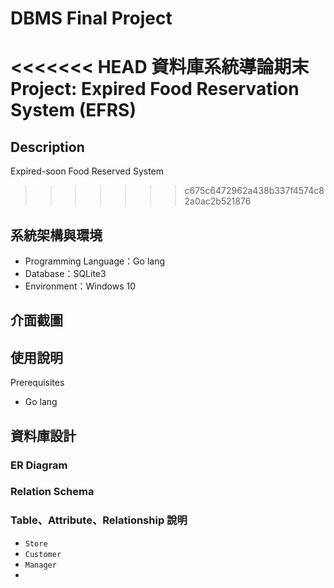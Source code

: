 # DBMS Final Project

<<<<<<< HEAD
資料庫系統導論期末 Project: Expired Food Reservation System (EFRS)
=======
## Description

Expired-soon Food Reserved System
>>>>>>> c675c6472962a438b337f4574c82a0ac2b521876

## 系統架構與環境

- Programming Language：Go lang
- Database：SQLite3
- Environment：Windows 10

## 介面截圖

## 使用說明

Prerequisites

- Go lang

## 資料庫設計

### ER Diagram

### Relation Schema

### Table、Attribute、Relationship 說明

* `Store`
* `Customer`
* `Manager`
* 